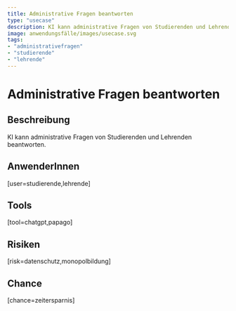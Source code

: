 ```yaml
---
title: Administrative Fragen beantworten
type: "usecase"
description: KI kann administrative Fragen von Studierenden und Lehrenden beantworten.
image: anwendungsfälle/images/usecase.svg
tags:
- "administrativefragen"
- "studierende"
- "lehrende"
---
```


# Administrative Fragen beantworten

## Beschreibung

KI kann administrative Fragen von Studierenden und Lehrenden beantworten.

## AnwenderInnen

[user=studierende,lehrende]


## Tools

[tool=chatgpt,papago]


## Risiken

[risk=datenschutz,monopolbildung]


## Chance

[chance=zeitersparnis]
